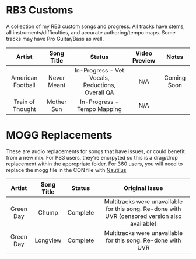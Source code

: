 # RB3 Customs
A collection of my RB3 custom songs and progress. All tracks have stems, all instruments/difficulties, and accurate authoring/tempo maps. Some tracks may have Pro Guitar/Bass as well.

| Artist | Song Title | Status | Video Preview | Notes |
| :----------: | :---------: | :---------------: | :------------: | :------------: |
| American Football | Never Meant | In-Progress - Vet Vocals, Reductions, Overall QA | N/A | Coming Soon |
| Train of Thought | Mother Sun | In-Progress - Tempo Mapping | N/A |  |

# MOGG Replacements
These are audio replacements for songs that have issues, or could benefit from a new mix. For PS3 users, they're encrpyted so this is a drag/drop replacement within the appropriate folder. For 360 users, you will need to replace the mogg file in the CON file with [Nautilus](https://nemosnautilus.com/nautilus/nautilus.zip)

| Artist | Song Title | Status | Original Issue |
| :----------: | :---------: | :---------------: | :------------: |
| Green Day | Chump | Complete | Multitracks were unavailable for this song. Re-done with UVR (censored version also available) |
| Green Day | Longview | Complete | Multitracks were unavailable for this song. Re-done with UVR |
